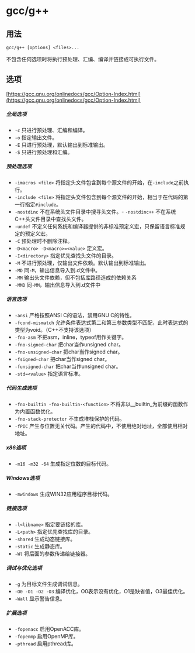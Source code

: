 # gcc/g++

## 用法

``` Shell
gcc/g++ [options] <files>...
```

不包含任何选项时将执行预处理、汇编、编译并链接成可执行文件。

## 选项

[https://gcc.gnu.org/onlinedocs/gcc/Option-Index.html](https://gcc.gnu.org/onlinedocs/gcc/Option-Index.html)

##### 全局选项

- `-c`	只进行预处理、汇编和编译。
- `-o` <path>	指定输出文件。
- `-E`	只进行预处理，默认输出到标准输出。
- `-S`	只进行预处理和汇编。

##### 预处理选项

- `-imacros <file>` 将指定头文件包含到每个源文件的开始，在`-include`之前执行。
- `-include <file>` 将指定头文件包含到每个源文件的开始，相当于在代码的第一行指定`#include`。
- `-nostdinc` 不在系统头文件目录中搜寻头文件。- `-nostdinc++` 不在系统C++头文件目录中查找头文件。
- `-undef`	不定义任何系统和编译器提供的非标准预定义宏，只保留语言标准规定的预定义宏。
- `-C`	预处理时不删除注释。
- `-D<macro> -D<macro>=<value>` 定义宏。
- `-I<directory>`	指定优先查找头文件的目录。
- `-M`	不进行预处理，仅输出文件依赖。默认输出到标准输出。
- `-MD`	同`-M`，输出信息导入到.d文件中。
- `-MM`	输出头文件依赖，但不包括库路径造成的依赖关系
- `-MMD`	同`-MM`，输出信息导入到.d文件中

##### 语言选项
- `-ansi`	严格按照ANSI C的语法，禁用GNU C的特性。
- `-fcond-mismatch`	允许条件表达式第二和第三参数类型不匹配，此时表达式的类型为void。（C++不支持该选项）
- `-fno-asm`	不把asm，inline，typeof用作关键字。
- `-fno-signed-char`	把char当作unsigned char。
- `-fno-unsigned-char`	把char当作signed char。
- `-fsigned-char`	把char当作signed char。
- `-funsigned-char`	把char当作unsigned char。
- `-std=<value>`    指定语言标准。

##### 代码生成选项
- `-fno-builtin -fno-builtin-<function>`    不将非以__builtin_为前缀的函数作为内置函数优化。
- `-fno-stack-protector`	不生成堆栈保护的代码。
- `-fPIC`	产生与位置无关代码。产生的代码中，不使用绝对地址，全部使用相对地址。

##### x86选项
- `-m16 -m32 -64`    生成指定位数的目标代码。

##### Windows选项
- `-mwindows`	生成WIN32应用程序目标代码。

##### 链接选项
- `-l<libname>`	指定要链接的库。
- `-L<path>`	指定优先查找库的目录。
- `-shared`	生成动态链接库。
- `-static`	生成静态库。
- `-Wl`	将后面的参数传递给链接器。

##### 调试与优化选项
- `-g`	为目标文件生成调试信息。
- `-O0 -O1 -O2 -O3`	编译优化，O0表示没有优化，O1是缺省值，O3最佳优化。
- `-Wall`	显示警告信息。

##### 扩展选项
- `-fopenacc`   启用OpenACC库。
- `-fopenmp`    启用OpenMP库。
- `-pthread`    启用pthread库。